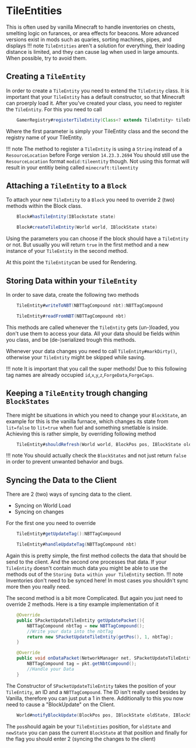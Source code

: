 # TileEntities

This is often used by vanilla Minecraft to handle inventories on chests, smelting logic on furances, or area effects for beacons. 
More advanced versions exist in mods such as quaries, sorting machines, pipes, and displays
!!! note
	`TileEntities` aren't a solution for everything, their loading distance is limited, and they can cause lag when used in large amounts.
	When possible, try to avoid them.

## Creating a `TileEntity`
In order to create a `TileEntity` you need to extend the `TileEntity` class.
It is important that your `TileEntity` has a default constructor, so that Minecraft can proerply load it.
After you've created your class, you need to register the `TileEntity`. For this you need to call 
```JAVA
	GamerRegistry#registerTileEntity(Class<? extends TileEntity> tileEntityClass, ResourceLocation key)
```
Where the first parameter is simply your TileEntity class and the second the registry name of your TileEntity.

!!! note
	The method to register a `TileEntity` is using a `String` instead of a `ResourceLocation` before Forge version `14.23.3.2694`
	You should still use the `ResourceLocation` format `modid:tileentity` though.
	Not using this format will result in your entitiy being called `minecraft:tileentity`

## Attaching a `TileEntity` to a `Block`
To attach your new `TileEntity` to a `Block` you need to override 2 (two) methods within the Block class.
```JAVA
	Block#hasTileEntity(IBlockstate state)

	Block#createTileEntity(World world, IBlockState state)
```
Using the parameters you can choose if the block should have a `TileEntity` or not.
But usually you will return `true` in the first method and a new instance of your `TileEntity` in the second method.

At this point the `TileEntity`can be used for Rendering.

## Storing Data within your `TileEntity`
In order to save data, create the following two methods
```JAVA
	TileEntity#writeToNBT(NBTTagCompound nbt):NBTTagCompound

	TileEntity#readFromNBT(NBTTagCompound nbt)
```
This methods are called whenever the `TileEntity` gets (un-)loaded, you don't use them to access your data.
All your data should be fields within you class, and be (de-)serialized trough this methods.

Whenever your data changes you need to call ```TileEntity#markDirty()```, otherwise your `TileEntity` might be skipped while saving.

!!! note
	It is important that you call the super methods!
	Due to this following tag names are already occupied `id`,`x`,`y`,`z`,`ForgeData`,`ForgeCaps`.

## Keeping a `TileEntity` trough changing `BlockStates`
There might be situations in which you need to change your `BlockState`, an example for this is the vanilla furnace,
which changes its state from `lit=false` to `lit=true` when fuel and something smetlable is inside.
Achieving this is rather simple, by overriding following method
```JAVA
	TileEntity#shouldRefresh(World world, BlockPos pos, IBlockState oldState, IBlockState newSate)#boolean
```
!!! note
	You should actually check the `BlockStates` and not just return `false` in order to prevent unwanted behavior and bugs.
    
## Syncing the Data to the Client
There are 2 (two) ways of syncing data to the client.
* Syncing on World Load
* Syncing on changes

For the first one you need to override
```JAVA
	TileEntity#getUpdateTag():NBTTagCompound

	TileEntity#handleUpdateTag(NBTTagCompound nbt)
```
Again this is pretty simple, the first method collects the data that should be send to the client.
And the second one processes that data. If your `TileEntity` doesn't contain much data you might be able to use the methods out of the `Storing Data within your TileEntity` section.
!!! note
	Inventories don't need to be synced here!
	In most cases you shouldn't sync more then you really need.

The second method is a bit more Complicated. But again you just need to override 2 methods.
Here is a tiny example implementation of it
```JAVA
	@Override
    public SPacketUpdateTileEntity getUpdatePacket(){
        NBTTagCompound nbtTag = new NBTTagCompound();
        //Write your data into the nbtTag
        return new SPacketUpdateTileEntity(getPos(), 1, nbtTag);
    }

	@Override
	public void onDataPacket(NetworkManager net, SPacketUpdateTileEntity pkt){
		NBTTagCompound tag = pkt.getNbtCompound();
        //Handle your Data
    }
```
The Constructor of `SPacketUpdateTileEntity` takes the position of your `TileEntity`, an ID and a `NBTTagCompound`.
The ID isn't really used besides by Vanilla, therefore you can just put a 1 in there.
Additionally to this you now need to cause a "BlockUpdate" on the Client.
```JAVA
	World#notifyBlockUpdate(BlockPos pos, IBlockState oldState, IBlockState newState, int flags)
```
The `pos`should again be your `TileEntities` position, for `oldState` and `newState` you can pass the current `BlockState` at that position and finally for the flag you should enter 2 (syncing the changes to the client)